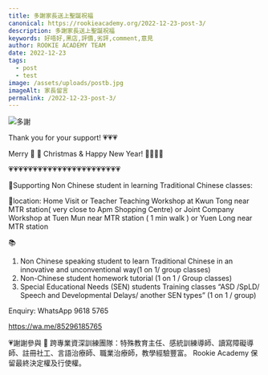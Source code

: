 ```yaml
---
title: 多謝家長送上聖誕祝福
canonical: https://rookieacademy.org/2022-12-23-post-3/
description: 多謝家長送上聖誕祝福
keywords: 好唔好,黑店,評價,劣評,comment,意見
author: ROOKIE ACADEMY TEAM
date: 2022-12-23
tags:
  - post
  - test
image: /assets/uploads/postb.jpg
imageAlt: 家長留言
permalink: /2022-12-23-post-3/
---
```

![多謝](/assets/uploads/postc.jpg)

Thank you for your support! 💗💗💗

Merry 🎄 🎅  Christmas & Happy New Year! 🥳🌈🥳🌈

💗💗💗💗💗💗💗💗💗💗💗💗💗💗💗💗💗💗💗💗💗💗💗

🌟Supporting Non Chinese student in learning Traditional Chinese classes:

📍location: Home Visit or
Teacher Teaching Workshop at Kwun Tong near MTR station( very close to Apm Shopping Centre) or 
Joint Company Workshop at Tuen Mun near MTR station ( 1 min walk ) or 
Yuen Long near MTR station

📚

1. Non Chinese speaking student to learn Traditional Chinese in an innovative and unconventional way(1 on 1/ group classes)
2. Non-Chinese student homework tutorial (1 on 1 / Group classes)
3. Special Educational Needs (SEN) students Training classes 
“ASD /SpLD/ Speech and Developmental Delays/ another SEN types”
(1 on 1 / group) 

Enquiry: WhatsApp 9618 5765 

https://wa.me/85296185765

💗謝謝參與 📝 跨專業資深訓練團隊：特殊教育主任、感統訓練導師、讀寫障礙導師、註冊社工、言語治療師、職業治療師，教學經驗豐富。
Rookie Academy 保留最終決定權及行使權。